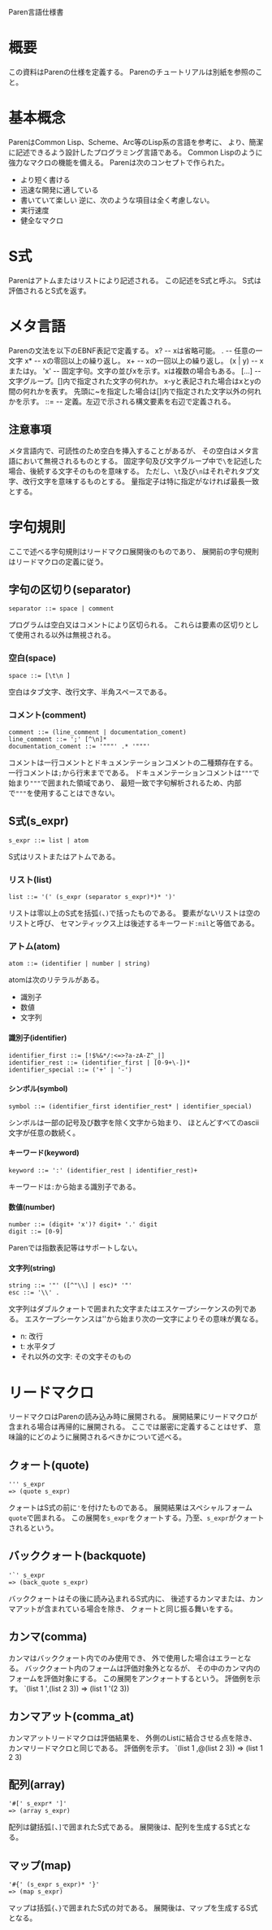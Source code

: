 Paren言語仕様書

# 概要
この資料はParenの仕様を定義する。
Parenのチュートリアルは別紙を参照のこと。

# 基本概念
ParenはCommon Lisp、Scheme、Arc等のLisp系の言語を参考に、
より、簡潔に記述できるよう設計したプログラミング言語である。
Common Lispのように強力なマクロの機能を備える。
Parenは次のコンセプトで作られた。
- より短く書ける
- 迅速な開発に適している
- 書いていて楽しい
逆に、次のような項目は全く考慮しない。
- 実行速度
- 健全なマクロ

# S式
Parenはアトムまたはリストにより記述される。
この記述をS式と呼ぶ。
S式は評価されるとS式を返す。

# メタ言語
Parenの文法を以下のEBNF表記で定義する。
    x? -- xは省略可能。
    . -- 任意の一文字
    x* -- xの零回以上の繰り返し。
    x+ -- xの一回以上の繰り返し。
    (x | y) -- xまたはy。
    'x' -- 固定字句。文字の並びxを示す。xは複数の場合もある。
    [...] -- 文字グループ。[]内で指定された文字の何れか。
             x-yと表記された場合はxとyの間の何れかを表す。
             先頭に~を指定した場合は[]内で指定された文字以外の何れかを示す。
    ::= -- 定義。左辺で示される構文要素を右辺で定義される。
## 注意事項
メタ言語内で、可読性のため空白を挿入することがあるが、
その空白はメタ言語において無視されるものとする。
固定字句及び文字グループ中で`\`を記述した場合、後続する文字そのものを意味する。
ただし、`\t`及び`\n`はそれぞれタブ文字、改行文字を意味するものとする。
量指定子は特に指定がなければ最長一致とする。

# 字句規則
ここで述べる字句規則はリードマクロ展開後のものであり、
展開前の字句規則はリードマクロの定義に従う。
## 字句の区切り(separator)
    separator ::= space | comment
プログラムは空白又はコメントにより区切られる。
これらは要素の区切りとして使用される以外は無視される。
### 空白(space)
    space ::= [\t\n ]
空白はタブ文字、改行文字、半角スペースである。
### コメント(comment)
    comment ::= (line_comment | documentation_coment)
    line_comment ::= ';' [^\n]*
    documentation_coment ::= '"""' .* '"""'
コメントは一行コメントとドキュメンテーションコメントの二種類存在する。
一行コメントは`;`から行末までである。
ドキュメンテーションコメントは`"""`で始まり`"""`で囲まれた領域であり、
最短一致で字句解析されるため、内部で`"""`を使用することはできない。
## S式(s_expr)
    s_expr ::= list | atom
S式はリストまたはアトムである。
### リスト(list)
    list ::= '(' (s_expr (separator s_expr)*)* ')'
リストは零以上のS式を括弧`(`、`)`で括ったものである。
要素がないリストは空のリストと呼び、
セマンティックス上は後述するキーワード`:nil`と等価である。
### アトム(atom)
    atom ::= (identifier | number | string)
atomは次のリテラルがある。
- 識別子
- 数値
- 文字列
#### 識別子(identifier)
    identifier_first ::= [!$%&*/:<=>?a-zA-Z^_|]
    identifier_rest ::= (identifier_first | [0-9+\-])*
    identifier_special ::= ('+' | '-')
#### シンボル(symbol)
    symbol ::= (identifier_first identifier_rest* | identifier_special)
シンボルは一部の記号及び数字を除く文字から始まり、
ほとんどすべてのascii文字が任意の数続く。
#### キーワード(keyword)
    keyword ::= ':' (identifier_rest | identifier_rest)+
キーワードは`:`から始まる識別子である。
#### 数値(number)
    number ::= (digit+ 'x')? digit+ '.' digit
    digit ::= [0-9]
Parenでは指数表記等はサポートしない。
#### 文字列(string)
    string ::= '"' ([^"\\] | esc)* '"'
    esc ::= '\\' .
文字列はダブルクォートで囲まれた文字またはエスケープシーケンスの列である。
エスケープシーケンスは'\'から始まり次の一文字によりその意味が異なる。
- n: 改行
- t: 水平タブ
- それ以外の文字: その文字そのもの

# リードマクロ
リードマクロはParenの読み込み時に展開される。
展開結果にリードマクロが含まれる場合は再帰的に展開される。
ここでは厳密に定義することはせず、
意味論的にどのように展開されるべきかについて述べる。
## クォート(quote)
    ''' s_expr
    => (quote s_expr)
クォートはS式の前に`'`を付けたものである。
展開結果はスペシャルフォーム`quote`で囲まれる。
この展開を`s_expr`をクォートする。乃至、`s_expr`がクォートされるという。
## バッククォート(backquote)
    '`' s_expr
    => (back_quote s_expr)
バッククォートはその後に読み込まれるS式内に、
後述するカンマまたは、カンマアットが含まれている場合を除き、
クォートと同じ振る舞いをする。
## カンマ(comma)
カンマはバッククォート内でのみ使用でき、
外で使用した場合はエラーとなる。
バッククォート内のフォームは評価対象外となるが、
その中のカンマ内のフォームを評価対象にする。
この展開をアンクォートするという。
評価例を示す。
    `(list 1 ',(list 2 3))
    => (list 1 '(2 3))
## カンマアット(comma_at)
カンマアットリードマクロは評価結果を、
外側のListに結合させる点を除き、
カンマリードマクロと同じである。
評価例を示す。
    `(list 1 ,@(list 2 3))
    => (list 1 2 3)
## 配列(array)
    '#[' s_expr* ']'
    => (array s_expr)
配列は鍵括弧`[`、`]`で囲まれたS式である。
展開後は、配列を生成するS式となる。
## マップ(map)
    '#{' (s_expr s_expr)* '}'
    => (map s_expr)
マップは括弧`{`、`}`で囲まれたS式の対である。
展開後は、マップを生成するS式となる。
